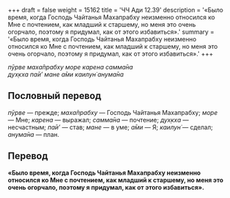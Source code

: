 +++
draft = false
weight = 15162
title = 'ЧЧ Ади 12.39'
description = '«Было время, когда Господь Чайтанья Махапрабху неизменно относился ко Мне с почтением, как младший к старшему, но меня это очень огорчало, поэтому я придумал, как от этого избавиться».'
summary = '«Было время, когда Господь Чайтанья Махапрабху неизменно относился ко Мне с почтением, как младший к старшему, но меня это очень огорчало, поэтому я придумал, как от этого избавиться».'
+++

_пӯрве маха̄прабху море карена самма̄на  
дух̣кха па̄и’ мане а̄ми каилун̇ анума̄на_

## Пословный перевод

_пӯрве_ — прежде; _маха̄прабху_ — Господь Чайтанья Махапрабху; _море_ — Мне; _карена_ — выражал; _самма̄на_ — почтение; _дух̣кха_ — несчастным; _па̄и’_ — став; _мане_ — в уме; _а̄ми_ — Я; _каилун̇_ — сделал; _анума̄на_ — план.

## Перевод

**«Было время, когда Господь Чайтанья Махапрабху неизменно относился ко Мне с почтением, как младший к старшему, но меня это очень огорчало, поэтому я придумал, как от этого избавиться».**
